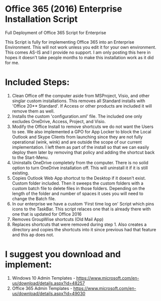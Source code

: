 # Office 365 (2016) Enterprise Installation Script
Full Deployment of Office 365 Script for Enterprise

This Script is fully for implementing Office 365 into an Enterprise Environment. This will not work unless you edit it for your own environment. This comes AS-IS and I provide no support. I am only posting this here in hopes it doesn't take people months to make this installation work as it did for me. 

Included Steps:
============
1. Clean Office off the computer aside from MSProject, Visio, and other singlar custom installations. This removes all Standard installs with 'Office 20** Standard'. If Access or other products are included it will remove them as well. 
2. Installs the custom 'configuration.xml' file. The included one only excludes OneDrive, Access, Project, and Visio.
3. Modify the Office Install to remove shortcuts we do not want the Users to see. We also implemented a GPO for App Locker to block the Local Outlook and Skype Clients from launching since they are not fully operational (wink, wink) and are outside the scope of our current implementation. I left them as part of the install so that we can easily deploy them later by removing that policy and adding the shortcut back to the Start-Menu.
4. Uninstalls OneDrive completely from the computer. There is no solid option to turn OneDrive installation off. This will uninstall it if it is still existing.
5. Copies Outlook Web App shortcut to the Desktop if it doesn't exist. Custom folder included. Then it sweeps the custom folders with a custom batch file to delete files in those folders. Depending on the length of the folder and number of spaces it uses you will need to change the Batch file.
6. In our enterprise we have a custom 'First time log on' Script which pins icons to the TaskBar. This script relaces one that is already there with one that is updated for Office 2016
7. Removes GroupWise shortcuts (Old Mail App)
8. Replaces shortcuts that were removed during step 1. Also creates a directory and copies the shortcuts into it since previous had that feature and this ap does not.


I suggest you download and implement:
============
1. Windows 10 Admin Templates - https://www.microsoft.com/en-us/download/details.aspx?id=48257
2. Office 365 Admin Templates - https://www.microsoft.com/en-us/download/details.aspx?id=49030
